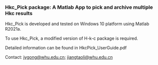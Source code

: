 ### Hkc_Pick package: A Matlab App to pick and archive multiple Hkc results

Hkc_Pick is developed and tested on Windows 10 platform using Matlab R2021a.

To use Hkc_Pick, a modified version of H-k-c package is required.

Detailed information can be found in HkcPick_UserGuide.pdf


Contact: jygong@whu.edu.cn; jiangtaoli@whu.edu.cn
